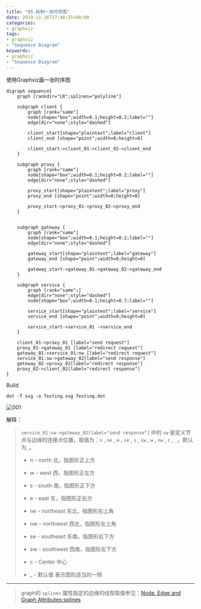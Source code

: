 ```yaml
---
title: "05.绘制一张时序图"
date: 2019-11-26T17:48:55+08:00
categories:
- graphviz
tags:
- graphviz
- "Sequence Diagram"
keywords:
- graphviz
- "Sequence Diagram"
---
```


使用Graphviz画一张时序图

<!--more-->

```text
digraph sequence{
	graph [rankdir="LR";splines="polyline"]
	
	subgraph client {
		graph [rank="same"]
		node[shape="box";width=0.1;height=0.2;label=""]
		edge[dir="none";style="dashed"]
		
		client_start[shape="plaintext";label="client"]
		client_end [shape="point";width=0;height=0]
		
		client_start->client_01->client_02->client_end
	}
	
	subgraph proxy {
		graph [rank="same"]
		node[shape="box";width=0.1;height=0.2;label=""]
		edge[dir="none";style="dashed"]
		
		proxy_start[shape="plaintext";label="proxy"]
		proxy_end [shape="point";width=0;height=0]
		
		proxy_start->proxy_01->proxy_02->proxy_end
	}
	
	
	subgraph gateway {
		graph [rank="same"]
		node[shape="box";width=0.1;height=0.2;label=""]
		edge[dir="none";style="dashed"]
		
		gateway_start[shape="plaintext";label="gateway"]
		gateway_end [shape="point";width=0;height=0]
		
		gateway_start->gateway_01->gateway_02->gateway_end
	}
	
	subgraph service {
		graph [rank="same";]
		edge[dir="none";style="dashed"]
		node[shape="box";width=0.1;height=0.7;label=""]
		
		service_start[shape="plaintext";label="service"]
		service_end [shape="point";width=0;height=0]
		
		service_start->service_01 ->service_end
	}
	
	client_01->proxy_01 [label="send request"]
	proxy_01->gateway_01 [label="redirect request"]
	gateway_01->service_01:nw [label="redirect request"]
	service_01:sw->gateway_02[label="send response"]
	gateway_02->proxy_02[label="redirect response"]
	proxy_02->client_02[label="redirect response"]
}

```

Build

```text
dot -T svg -o Testing.svg Testing.dot
```

![001](/images/other/graphviz/5/001.svg)

解释：

> `service_01:sw->gateway_02[label="send response"]` 中的 `sw` 是定义节点与边缘的连接点位置，取值为：`n` , `ne` , `e` , `se` , `s` , `sw` , `w` , `nw` , `c` , `_`，默认为`_`。
>
> * n - north 北，指图形正上方
>
> * w - west 西，指图形正左方
>
> * s - south 南，指图形正下方
>
> * e - east 东，指图形正右方
>
> * ne - northeast 东北，指图形右上角
>
> * nw - northwest 西北，指图形左上角
>
> * se - southeast 东南，指图形右下方
>
> * sw - southwest 西南，指图形左下方
>
> * c - Center 中心
>
> * _ - 默认值 表示图形适当的一侧

---

> graph的 `splines` 属性指定的边缘的线型取值参见：[Node, Edge and Graph Attributes:splines](https://graphviz.gitlab.io/_pages/doc/info/attrs.html#d:splines)
